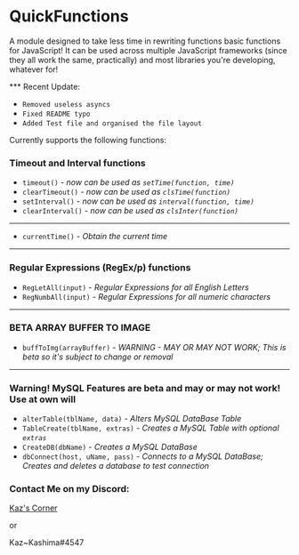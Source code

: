 # QuickFunctions

A module designed to take less time in rewriting functions basic functions for JavaScript!
It can be used across multiple JavaScript frameworks (since they all work the same, practically) and most libraries you're developing, whatever for!

*** Recent Update:
- `Removed useless asyncs`
- `Fixed README typo`
- `Added Test file and organised the file layout`

Currently supports the following functions:

### **Timeout and Interval functions**

- `timeout()` - *now can be used as `setTime(function, time)`*
- `clearTimeout()` - *now can be used as `clsTime(function)`*
- `setInterval()` - *now can be used as `interval(function, time)`*
- `clearInterval()` - *now can be used as `clsInter(function)`*

---

- `currentTime()` - *Obtain the current time*

---

### **Regular Expressions (RegEx/p) functions**

- `RegLetAll(input)` - *Regular Expressions for all English Letters*
- `RegNumbAll(input)` - *Regular Expressions for all numeric characters*

---

### **BETA ARRAY BUFFER TO IMAGE**

- `buffToImg(arrayBuffer)` - *WARNING - MAY OR MAY NOT WORK; This is beta so it's subject to change or removal*

---

### **__Warning! MySQL Features are beta and may or may not work! Use at own will__**

- `alterTable(tblName, data)` - *Alters MySQL DataBase Table*
- `TableCreate(tblName, extras)` - *Creates a MySQL Table with optional `extras`*
- `CreateDB(dbName)` - *Creates a MySQL DataBase*
- `dbConnect(host, uName, pass)` - *Connects to a MySQL DataBase; Creates and deletes a database to test connection*

### Contact Me on my Discord:

[Kaz's Corner](https://discord.gg/9ZRuMtJFvx)

or

Kaz~Kashima#4547
